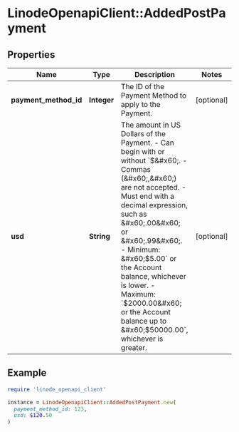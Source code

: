 # LinodeOpenapiClient::AddedPostPayment

## Properties

| Name | Type | Description | Notes |
| ---- | ---- | ----------- | ----- |
| **payment_method_id** | **Integer** | The ID of the Payment Method to apply to the Payment. | [optional] |
| **usd** | **String** | The amount in US Dollars of the Payment.  - Can begin with or without &#x60;$&#x60;. - Commas (&#x60;,&#x60;) are not accepted. - Must end with a decimal expression, such as &#x60;.00&#x60; or &#x60;.99&#x60;. - Minimum: &#x60;$5.00&#x60; or the Account balance, whichever is lower. - Maximum: &#x60;$2000.00&#x60; or the Account balance up to &#x60;$50000.00&#x60;, whichever is greater. | [optional] |

## Example

```ruby
require 'linode_openapi_client'

instance = LinodeOpenapiClient::AddedPostPayment.new(
  payment_method_id: 123,
  usd: $120.50
)
```

